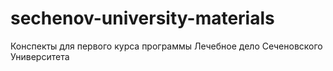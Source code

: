 # sechenov-university-materials
Конспекты для первого курса программы Лечебное дело Сеченовского Университета

